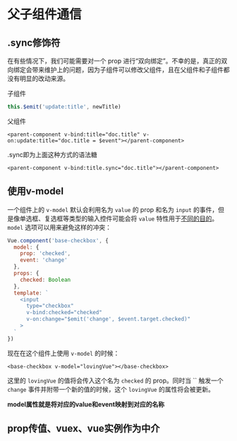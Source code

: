 
# 父子组件通信
## .sync修饰符
在有些情况下，我们可能需要对一个 prop 进行“双向绑定”。不幸的是，真正的双向绑定会带来维护上的问题，因为子组件可以修改父组件，且在父组件和子组件都没有明显的改动来源。

子组件

```javascript
this.$emit('update:title', newTitle)
```

父组件

```vue
<parent-component v-bind:title="doc.title" v-on:update:title="doc.title = $event"></parent-component>
```

.sync即为上面这种方式的语法糖

```vue
<parent-component v-bind:title.sync="doc.title"></parent-component>
```

## 使用v-model

一个组件上的 `v-model` 默认会利用名为 `value` 的 prop 和名为 `input` 的事件，但是像单选框、复选框等类型的输入控件可能会将 `value` 特性用于[不同的目的](https://developer.mozilla.org/en-US/docs/Web/HTML/Element/input/checkbox#Value)。`model` 选项可以用来避免这样的冲突：

```javascript
Vue.component('base-checkbox', {
  model: {
    prop: 'checked',
    event: 'change'
  },
  props: {
    checked: Boolean
  },
  template: `
    <input
      type="checkbox"
      v-bind:checked="checked"
      v-on:change="$emit('change', $event.target.checked)"
    >
  `
})
```

现在在这个组件上使用 `v-model` 的时候：

```
<base-checkbox v-model="lovingVue"></base-checkbox>
```

这里的 `lovingVue` 的值将会传入这个名为 `checked` 的 prop。同时当 `` 触发一个 `change` 事件并附带一个新的值的时候，这个 `lovingVue` 的属性将会被更新。

**model属性就是将对应的value和event映射到对应的名称**


## prop传值、vuex、vue实例作为中介
